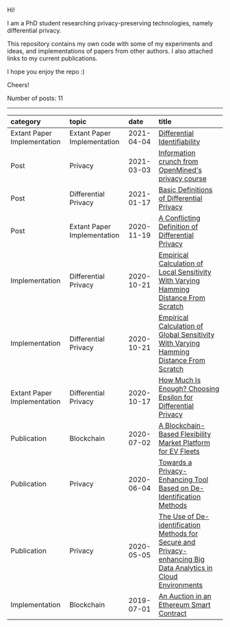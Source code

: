 Hi!

I am a PhD student researching privacy-preserving technologies, namely differential privacy.

This repository contains my own code with some of my experiments and ideas, and implementations of papers from other authors. I also attached links to my current publications. 

I hope you enjoy the repo :) 

Cheers!

Number of posts: 11

---

| category | topic | date | title |
|:-------|:-----|:-----|:------|
|Extant Paper Implementation| Extant Paper Implementation |2021-04-04|[Differential Identifiability](https://github.com/gonzalo-munillag/Blog/tree/main/Extant_Papers_Implementations/Differential_Identifiability) |
|Post| Privacy |2021-03-03|[Information crunch from OpenMined's privacy course](https://github.com/gonzalo-munillag/Private_AI_OpenMined/blob/main/Our_Privacy_Opportunity/5_Highlights.md) |
|Post|Differential Privacy|2021-01-17|[Basic Definitions of Differential Privacy](https://github.com/gonzalo-munillag/Blog/blob/main/Posts/Basic_Definitions_of_Differential_Privacy.pdf)|
|Post|Extant Paper Implementation|2020-11-19| [A Conflicting Definition of Differential Privacy](https://github.com/gonzalo-munillag/Blog/blob/main/Posts/A_conflicting_defintion_of_DP.md)  
|Implementation|Differential Privacy|2020-10-21| [Empirical Calculation of Local Sensitivity With Varying Hamming Distance From Scratch](https://github.com/gonzalo-munillag/Blog/tree/main/My_implementations/Local_sensitivity)  
|Implementation|Differential Privacy|2020-10-21| [Empirical Calculation of Global Sensitivity With Varying Hamming Distance From Scratch](https://github.com/gonzalo-munillag/Blog/tree/main/My_implementations/Global_sensitivity)  
| Extant Paper Implementation | Differential Privacy |2020-10-17 | [How Much Is Enough? Choosing Epsilon for Differential Privacy](https://github.com/gonzalo-munillag/Differential_Privacy/tree/main/Extant_Papers_Implementations/A_method_to_choose_epsilon)  
| Publication | Blockchain | 2020-07-02| [A Blockchain-Based Flexibility Market Platform for EV Fleets](https://ieeexplore.ieee.org/document/9131332/metrics#metrics)  
| Publication | Privacy | 2020-06-04 | [Towards a Privacy-Enhancing Tool Based on De- Identification Methods](https://aisel.aisnet.org/pacis2020/157/)
| Publication | Privacy | 2020-05-05 | [The Use of De-identification Methods for Secure and Privacy-enhancing Big Data Analytics in Cloud Environments](https://www.scitepress.org/PublicationsDetail.aspx?ID=Fo6z4LhPuHA=&t=1)  
|Implementation| Blockchain| 2019-07-01| [An Auction in an Ethereum Smart Contract](https://github.com/gonzalo-munillag/Blog/tree/main/My_implementations/Auction_Ethereum_Smart_Contract)  






